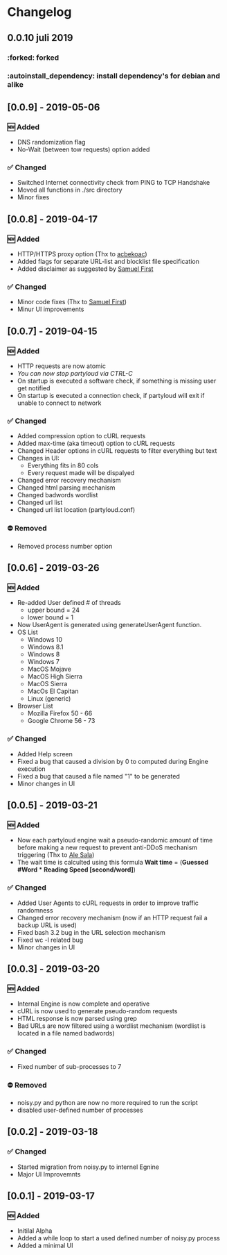 # Changelog

## 0.0.10 juli 2019 

### :forked: forked
### :autoinstall_dependency: install dependency's for debian and alike

## [0.0.9] - 2019-05-06
### :new: Added
- DNS randomization flag
- No-Wait (between tow requests) option added

### :white_check_mark: Changed
- Switched Internet connectivity check from PING to TCP Handshake 
- Moved all functions in ./src directory
- Minor fixes

## [0.0.8] - 2019-04-17
### :new: Added
- HTTP/HTTPS proxy option (Thx to [acbekoac](https://github.com/acbekoac "acbekoac"))
- Added flags for separate URL-list and blocklist file specification
- Added disclaimer as suggested by [Samuel First](https://gitlab.com/samuelfirst "Samuel First")

### :white_check_mark: Changed
- Minor code fixes (Thx to [Samuel First](https://gitlab.com/samuelfirst "Samuel First"))
- Minur UI improvements

## [0.0.7] - 2019-04-15
### :new: Added
- HTTP requests are now atomic
- *You can now stop partyloud via CTRL-C*
- On startup is executed a software check, if something is missing user get notified
- On startup is executed a connection check, if partyloud will exit if unable to  connect to network

### :white_check_mark: Changed
- Added compression option to cURL requests
- Added max-time (aka timeout) option to cURL requests
- Changed Header options in cURL requests to filter everything but text
- Changes in UI:
  - Everything fits in 80 cols
  - Every request made will be dispalyed
- Changed error recovery mechanism
- Changed html parsing mechanism
- Changed badwords wordlist
- Changed url list
- Changed url list location (partyloud.conf)

### :no_entry: Removed
- Removed process number option

## [0.0.6] - 2019-03-26
### :new: Added
- Re-added User defined # of threads
    - upper bound = 24
    - lower bound = 1
- Now UserAgent is generated using generateUserAgent function.
- OS List
    - Windows 10
    - Windows 8.1
    - Windows 8
    - Windows 7
    - MacOS Mojave
    - MacOS High Sierra
    - MacOS Sierra
    - MacOs El Capitan
    - Linux (generic)
- Browser List
    - Mozilla Firefox 50 - 66
    - Google Chrome 56 - 73

### :white_check_mark: Changed
- Added Help screen
- Fixed a bug that caused a division by 0 to computed during Engine execution
- Fixed a bug that caused a file named "1" to be generated
- Minor changes in UI

## [0.0.5] - 2019-03-21
### :new: Added
- Now each partyloud engine wait a pseudo-randomic amount of time before
making a new request to prevent anti-DDoS mechanism triggering (Thx to
[Ale Sala](https://www.instagram.com/ale.sala.97/ "Ale Sala"))
- The wait time is calculted using this formula **Wait time** =
(**Guessed #Word** * **Reading Speed [second/word]**)

### :white_check_mark: Changed
- Added User Agents to cURL requests in order to improve traffic
randomness
- Changed error recovery mechanism (now if an HTTP request fail a
backup URL is used)
- Fixed bash 3.2 bug in the URL selection mechanism
- Fixed wc -l related bug
- Minor changes in UI

## [0.0.3] - 2019-03-20
### :new: Added
- Internal Engine is now complete and operative
- cURL is now used to generate pseudo-random requests
- HTML response is now parsed using grep
- Bad URLs are now filtered using a wordlist mechanism
(wordlist is located in a file named badwords)

### :white_check_mark: Changed
- Fixed number of sub-processes to 7

### :no_entry: Removed
- noisy.py and python are now no more required to run the script
- disabled user-defined number of processes

## [0.0.2] - 2019-03-18
### :white_check_mark: Changed
- Started migration from noisy.py to internel Egnine
- Major UI Improvemnts

## [0.0.1] - 2019-03-17
### :new: Added
- Initilal Alpha
- Added a while loop to start a used defined number of noisy.py process
- Added a minimal UI
